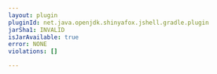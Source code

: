 ```yaml
---
layout: plugin
pluginId: net.java.openjdk.shinyafox.jshell.gradle.plugin
jarSha1: INVALID
isJarAvailable: true
error: NONE
violations: []

---
```

